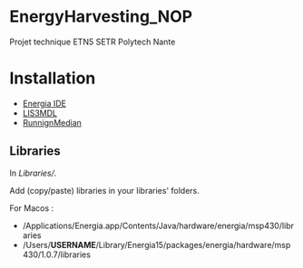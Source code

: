 # EnergyHarvesting_NOP
Projet technique ETN5 SETR Polytech Nante

# Installation

- [Energia IDE](http://energia.nu)
- [LIS3MDL](https://github.com/pololu/lis3mdl-arduino)
- [RunnignMedian](https://github.com/RobTillaart/RunningMedian)

## Libraries

In _Libraries/_.

Add (copy/paste) libraries in your libraries' folders.

For Macos :
- /Applications/Energia.app/Contents/Java/hardware/energia/msp430/libraries
- /Users/**USERNAME**/Library/Energia15/packages/energia/hardware/msp430/1.0.7/libraries
